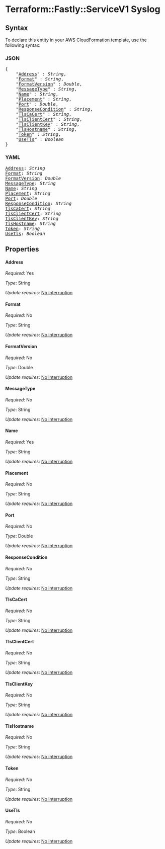 # Terraform::Fastly::ServiceV1 Syslog

## Syntax

To declare this entity in your AWS CloudFormation template, use the following syntax:

### JSON

<pre>
{
    "<a href="#address" title="Address">Address</a>" : <i>String</i>,
    "<a href="#format" title="Format">Format</a>" : <i>String</i>,
    "<a href="#formatversion" title="FormatVersion">FormatVersion</a>" : <i>Double</i>,
    "<a href="#messagetype" title="MessageType">MessageType</a>" : <i>String</i>,
    "<a href="#name" title="Name">Name</a>" : <i>String</i>,
    "<a href="#placement" title="Placement">Placement</a>" : <i>String</i>,
    "<a href="#port" title="Port">Port</a>" : <i>Double</i>,
    "<a href="#responsecondition" title="ResponseCondition">ResponseCondition</a>" : <i>String</i>,
    "<a href="#tlscacert" title="TlsCaCert">TlsCaCert</a>" : <i>String</i>,
    "<a href="#tlsclientcert" title="TlsClientCert">TlsClientCert</a>" : <i>String</i>,
    "<a href="#tlsclientkey" title="TlsClientKey">TlsClientKey</a>" : <i>String</i>,
    "<a href="#tlshostname" title="TlsHostname">TlsHostname</a>" : <i>String</i>,
    "<a href="#token" title="Token">Token</a>" : <i>String</i>,
    "<a href="#usetls" title="UseTls">UseTls</a>" : <i>Boolean</i>
}
</pre>

### YAML

<pre>
<a href="#address" title="Address">Address</a>: <i>String</i>
<a href="#format" title="Format">Format</a>: <i>String</i>
<a href="#formatversion" title="FormatVersion">FormatVersion</a>: <i>Double</i>
<a href="#messagetype" title="MessageType">MessageType</a>: <i>String</i>
<a href="#name" title="Name">Name</a>: <i>String</i>
<a href="#placement" title="Placement">Placement</a>: <i>String</i>
<a href="#port" title="Port">Port</a>: <i>Double</i>
<a href="#responsecondition" title="ResponseCondition">ResponseCondition</a>: <i>String</i>
<a href="#tlscacert" title="TlsCaCert">TlsCaCert</a>: <i>String</i>
<a href="#tlsclientcert" title="TlsClientCert">TlsClientCert</a>: <i>String</i>
<a href="#tlsclientkey" title="TlsClientKey">TlsClientKey</a>: <i>String</i>
<a href="#tlshostname" title="TlsHostname">TlsHostname</a>: <i>String</i>
<a href="#token" title="Token">Token</a>: <i>String</i>
<a href="#usetls" title="UseTls">UseTls</a>: <i>Boolean</i>
</pre>

## Properties

#### Address

_Required_: Yes

_Type_: String

_Update requires_: [No interruption](https://docs.aws.amazon.com/AWSCloudFormation/latest/UserGuide/using-cfn-updating-stacks-update-behaviors.html#update-no-interrupt)

#### Format

_Required_: No

_Type_: String

_Update requires_: [No interruption](https://docs.aws.amazon.com/AWSCloudFormation/latest/UserGuide/using-cfn-updating-stacks-update-behaviors.html#update-no-interrupt)

#### FormatVersion

_Required_: No

_Type_: Double

_Update requires_: [No interruption](https://docs.aws.amazon.com/AWSCloudFormation/latest/UserGuide/using-cfn-updating-stacks-update-behaviors.html#update-no-interrupt)

#### MessageType

_Required_: No

_Type_: String

_Update requires_: [No interruption](https://docs.aws.amazon.com/AWSCloudFormation/latest/UserGuide/using-cfn-updating-stacks-update-behaviors.html#update-no-interrupt)

#### Name

_Required_: Yes

_Type_: String

_Update requires_: [No interruption](https://docs.aws.amazon.com/AWSCloudFormation/latest/UserGuide/using-cfn-updating-stacks-update-behaviors.html#update-no-interrupt)

#### Placement

_Required_: No

_Type_: String

_Update requires_: [No interruption](https://docs.aws.amazon.com/AWSCloudFormation/latest/UserGuide/using-cfn-updating-stacks-update-behaviors.html#update-no-interrupt)

#### Port

_Required_: No

_Type_: Double

_Update requires_: [No interruption](https://docs.aws.amazon.com/AWSCloudFormation/latest/UserGuide/using-cfn-updating-stacks-update-behaviors.html#update-no-interrupt)

#### ResponseCondition

_Required_: No

_Type_: String

_Update requires_: [No interruption](https://docs.aws.amazon.com/AWSCloudFormation/latest/UserGuide/using-cfn-updating-stacks-update-behaviors.html#update-no-interrupt)

#### TlsCaCert

_Required_: No

_Type_: String

_Update requires_: [No interruption](https://docs.aws.amazon.com/AWSCloudFormation/latest/UserGuide/using-cfn-updating-stacks-update-behaviors.html#update-no-interrupt)

#### TlsClientCert

_Required_: No

_Type_: String

_Update requires_: [No interruption](https://docs.aws.amazon.com/AWSCloudFormation/latest/UserGuide/using-cfn-updating-stacks-update-behaviors.html#update-no-interrupt)

#### TlsClientKey

_Required_: No

_Type_: String

_Update requires_: [No interruption](https://docs.aws.amazon.com/AWSCloudFormation/latest/UserGuide/using-cfn-updating-stacks-update-behaviors.html#update-no-interrupt)

#### TlsHostname

_Required_: No

_Type_: String

_Update requires_: [No interruption](https://docs.aws.amazon.com/AWSCloudFormation/latest/UserGuide/using-cfn-updating-stacks-update-behaviors.html#update-no-interrupt)

#### Token

_Required_: No

_Type_: String

_Update requires_: [No interruption](https://docs.aws.amazon.com/AWSCloudFormation/latest/UserGuide/using-cfn-updating-stacks-update-behaviors.html#update-no-interrupt)

#### UseTls

_Required_: No

_Type_: Boolean

_Update requires_: [No interruption](https://docs.aws.amazon.com/AWSCloudFormation/latest/UserGuide/using-cfn-updating-stacks-update-behaviors.html#update-no-interrupt)

